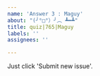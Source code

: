 ```yaml
---
name: 'Answer 3 : Maguy'
about: "(╯°□°）╯︵ ┻━┻"
title: quiz|765|Maguy
labels: ''
assignees: ''

---
```


Just click 'Submit new issue'.
